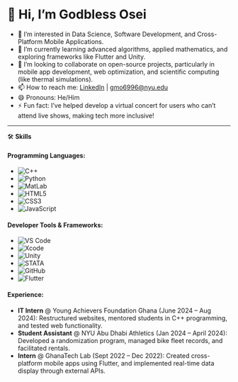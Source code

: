 

# 👋 Hi, I’m Godbless Osei

- 👀 I’m interested in Data Science, Software Development, and Cross-Platform Mobile Applications.
- 🌱 I’m currently learning advanced algorithms, applied mathematics, and exploring frameworks like Flutter and Unity.
- 💞️ I’m looking to collaborate on open-source projects, particularly in mobile app development, web optimization, and scientific computing (like thermal simulations).
- 📫 How to reach me: [LinkedIn](https://www.linkedin.com/in/godbless-osei-15b505287?utm_source=share&utm_campaign=share_via&utm_content=profile&utm_medium=ios_app) | gmo6996@nyu.edu
- 😄 Pronouns: He/Him
- ⚡ Fun fact: I’ve helped develop a virtual concert for users who can’t attend live shows, making tech more inclusive!

---

🛠️ **Skills**

#### Programming Languages:
- ![C++](https://img.shields.io/badge/C++-00599C?style=for-the-badge&logo=c%2B%2B&logoColor=white)
- ![Python](https://img.shields.io/badge/Python-3776AB?style=for-the-badge&logo=python&logoColor=white)
- ![MatLab](https://img.shields.io/badge/MatLab-0076A8?style=for-the-badge&logo=mathworks&logoColor=white)
- ![HTML5](https://img.shields.io/badge/HTML5-E34F26?style=for-the-badge&logo=html5&logoColor=white)
- ![CSS3](https://img.shields.io/badge/CSS3-1572B6?style=for-the-badge&logo=css3&logoColor=white)
- ![JavaScript](https://img.shields.io/badge/JavaScript-F7DF1E?style=for-the-badge&logo=javascript&logoColor=black)

#### Developer Tools & Frameworks:
- ![VS Code](https://img.shields.io/badge/VS%20Code-007ACC?style=for-the-badge&logo=visual-studio-code&logoColor=white)
- ![Xcode](https://img.shields.io/badge/Xcode-1575F9?style=for-the-badge&logo=xcode&logoColor=white)
- ![Unity](https://img.shields.io/badge/Unity-100000?style=for-the-badge&logo=unity&logoColor=white)
- ![STATA](https://img.shields.io/badge/STATA-1A69A4?style=for-the-badge&logo=stata&logoColor=white)
- ![GitHub](https://img.shields.io/badge/GitHub-181717?style=for-the-badge&logo=github&logoColor=white)
- ![Flutter](https://img.shields.io/badge/Flutter-02569B?style=for-the-badge&logo=flutter&logoColor=white)

#### Experience:
- **IT Intern** @ Young Achievers Foundation Ghana (June 2024 – Aug 2024): Restructured websites, mentored students in C++ programming, and tested web functionality.
- **Student Assistant** @ NYU Abu Dhabi Athletics (Jan 2024 – April 2024): Developed a randomization program, managed bike fleet records, and facilitated rentals.
- **Intern** @ GhanaTech Lab (Sept 2022 – Dec 2022): Created cross-platform mobile apps using Flutter, and implemented real-time data display through external APIs.

